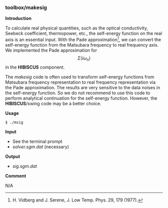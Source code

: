 ### toolbox/makesig

**Introduction**

To calculate real physical quantities, such as the optical conductivity, Seebeck coefficient, thermopower, etc., the self-energy function on the real axis is an essential input. With the Pade approximation[^1], we can convert the self-energy function from the Matsubara frequency to real frequency axis. We implemented the Pade approximation for $$\Sigma(i\omega_n)$$ in the **HIBISCUS** component.

The *makesig* code is often used to transform self-energy functions from Matsubara frequency representation to real frequency representation via the Pade approximation. The results are very sensitive to the data noises in the self-energy function. So we do not recommend to use this code to perform analytical continuation for the self-energy function. However, the **HIBISCUS**/swing code may be a better choice.

[^1]: H. Vidberg and J. Serene, J. Low Temp. Phys. 29, 179 (1977).

**Usage**

```
$ ./msig
```

**Input**

* See the terminal prompt
* *solver.sgm.dat* (necessary)

**Output**

* *sig.sgm.dat*

**Comment**

N/A